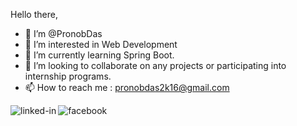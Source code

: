 Hello there,
- 👋 I’m @PronobDas
- 👀 I’m interested in Web Development
- 🌱 I’m currently learning Spring Boot.
- 💞️ I’m looking to collaborate on any projects or participating into internship programs.
- 📫 How to reach me : pronobdas2k16@gmail.com

[<img align="left" alt="linked-in" src="https://img.shields.io/badge/linkedin-%230077B5.svg?&style=for-the-badge&logo=linkedin&logoColor=white" />](https://www.linkedin.com/in/pronobdas16/)

[<img align="left" alt="facebook" src="https://img.shields.io/badge/facebook-%231877F2.svg?&style=for-the-badge&logo=facebook&logoColor=white" />](https://www.facebook.com/pronobdas.pronoy)

<!---
PronobDas/PronobDas is a ✨ special ✨ repository because its `README.md` (this file) appears on your GitHub profile.
You can click the Preview link to take a look at your changes.
--->
